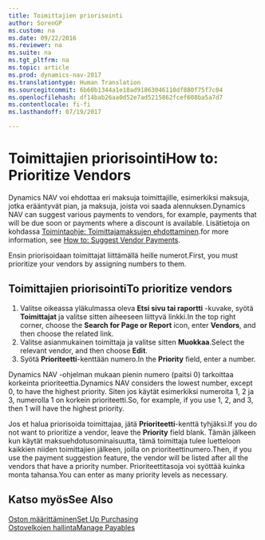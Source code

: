 ```yaml
---
title: Toimittajien priorisointi
author: SorenGP
ms.custom: na
ms.date: 09/22/2016
ms.reviewer: na
ms.suite: na
ms.tgt_pltfrm: na
ms.topic: article
ms.prod: dynamics-nav-2017
ms.translationtype: Human Translation
ms.sourcegitcommit: 6b60b1344a1e18ad91863046110df880f75f7c04
ms.openlocfilehash: df14bab26aa0d52e7ad5215862fcef608ba5a7d7
ms.contentlocale: fi-fi
ms.lasthandoff: 07/19/2017

---
```


# <a name="how-to-prioritize-vendors"></a><span data-ttu-id="eb13b-102">Toimittajien priorisointi</span><span class="sxs-lookup"><span data-stu-id="eb13b-102">How to: Prioritize Vendors</span></span>
<span data-ttu-id="eb13b-103">Dynamics NAV voi ehdottaa eri maksuja toimittajille, esimerkiksi maksuja, jotka erääntyvät pian, ja maksuja, joista voi saada alennuksen.</span><span class="sxs-lookup"><span data-stu-id="eb13b-103">Dynamics NAV can suggest various payments to vendors, for example, payments that will be due soon or payments where a discount is available.</span></span> <span data-ttu-id="eb13b-104">Lisätietoja on kohdassa [Toimintaohje: Toimittajamaksujen ehdottaminen](payables-how-suggest-vendor-payments.md).</span><span class="sxs-lookup"><span data-stu-id="eb13b-104">for more information, see [How to: Suggest Vendor Payments](payables-how-suggest-vendor-payments.md).</span></span>

<span data-ttu-id="eb13b-105">Ensin priorisoidaan toimittajat liittämällä heille numerot.</span><span class="sxs-lookup"><span data-stu-id="eb13b-105">First, you must prioritize your vendors by assigning numbers to them.</span></span>

## <a name="to-prioritize-vendors"></a><span data-ttu-id="eb13b-106">Toimittajien priorisointi</span><span class="sxs-lookup"><span data-stu-id="eb13b-106">To prioritize vendors</span></span>
1. <span data-ttu-id="eb13b-107">Valitse oikeassa yläkulmassa oleva **Etsi sivu tai raportti** -kuvake, syötä **Toimittajat** ja valitse sitten aiheeseen liittyvä linkki.</span><span class="sxs-lookup"><span data-stu-id="eb13b-107">In the top right corner, choose the **Search for Page or Report** icon, enter **Vendors**, and then choose the related link.</span></span>
2. <span data-ttu-id="eb13b-108">Valitse asianmukainen toimittaja ja valitse sitten **Muokkaa**.</span><span class="sxs-lookup"><span data-stu-id="eb13b-108">Select the relevant vendor, and then choose **Edit**.</span></span>
3. <span data-ttu-id="eb13b-109">Syötä **Prioriteetti**-kenttään numero.</span><span class="sxs-lookup"><span data-stu-id="eb13b-109">In the **Priority** field, enter a number.</span></span>

<span data-ttu-id="eb13b-110">Dynamics NAV -ohjelman mukaan pienin numero (paitsi 0) tarkoittaa korkeinta prioriteettia.</span><span class="sxs-lookup"><span data-stu-id="eb13b-110">Dynamics NAV considers the lowest number, except 0, to have the highest priority.</span></span> <span data-ttu-id="eb13b-111">Siten jos käytät esimerkiksi numeroita 1, 2 ja 3, numerolla 1 on korkein prioriteetti.</span><span class="sxs-lookup"><span data-stu-id="eb13b-111">So, for example, if you use 1, 2, and 3, then 1 will have the highest priority.</span></span>

<span data-ttu-id="eb13b-112">Jos et halua priorisoida toimittajaa, jätä **Prioriteetti**-kenttä tyhjäksi.</span><span class="sxs-lookup"><span data-stu-id="eb13b-112">If you do not want to prioritize a vendor, leave the **Priority** field blank.</span></span> <span data-ttu-id="eb13b-113">Tämän jälkeen kun käytät maksuehdotusominaisuutta, tämä toimittaja tulee luetteloon kaikkien niiden toimittajien jälkeen, joilla on prioriteettinumero.</span><span class="sxs-lookup"><span data-stu-id="eb13b-113">Then, if you use the payment suggestion feature, the vendor will be listed after all the vendors that have a priority number.</span></span> <span data-ttu-id="eb13b-114">Prioriteettitasoja voi syöttää kuinka monta tahansa.</span><span class="sxs-lookup"><span data-stu-id="eb13b-114">You can enter as many priority levels as necessary.</span></span>

## <a name="see-also"></a><span data-ttu-id="eb13b-115">Katso myös</span><span class="sxs-lookup"><span data-stu-id="eb13b-115">See Also</span></span>
[<span data-ttu-id="eb13b-116">Oston määrittäminen</span><span class="sxs-lookup"><span data-stu-id="eb13b-116">Set Up Purchasing</span></span>](purchasing-setup-purchasing.md)  
[<span data-ttu-id="eb13b-117">Ostovelkojen hallinta</span><span class="sxs-lookup"><span data-stu-id="eb13b-117">Manage Payables</span></span>](payables-manage-payables.md)


